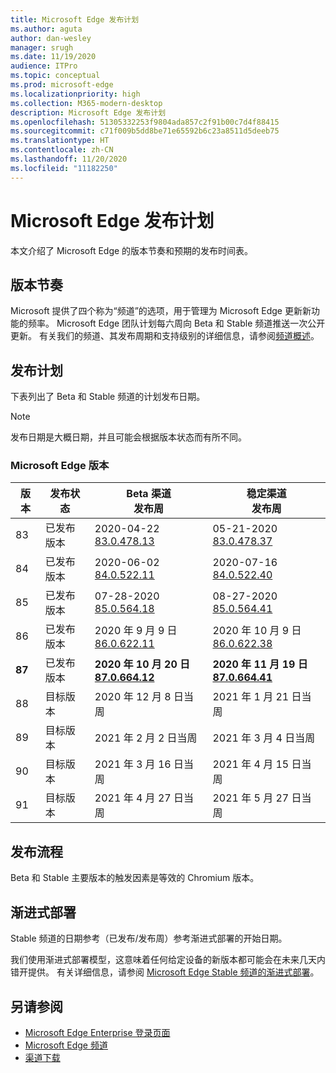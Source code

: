 ```yaml
---
title: Microsoft Edge 发布计划
ms.author: aguta
author: dan-wesley
manager: srugh
ms.date: 11/19/2020
audience: ITPro
ms.topic: conceptual
ms.prod: microsoft-edge
ms.localizationpriority: high
ms.collection: M365-modern-desktop
description: Microsoft Edge 发布计划
ms.openlocfilehash: 51305332253f9804ada857c2f91b00c7d4f88415
ms.sourcegitcommit: c71f009b5dd8be71e65592b6c23a8511d5deeb75
ms.translationtype: HT
ms.contentlocale: zh-CN
ms.lasthandoff: 11/20/2020
ms.locfileid: "11182250"
---
```

# Microsoft Edge 发布计划

本文介绍了 Microsoft Edge 的版本节奏和预期的发布时间表。

## 版本节奏

Microsoft 提供了四个称为“频道”的选项，用于管理为 Microsoft Edge 更新新功能的频率。 Microsoft Edge 团队计划每六周向 Beta 和 Stable 频道推送一次公开更新。 有关我们的频道、其发布周期和支持级别的详细信息，请参阅[频道概述](https://docs.microsoft.com/DeployEdge/microsoft-edge-channels#channel-overview)。

## 发布计划

下表列出了 Beta 和 Stable 频道的计划发布日期。

> [!NOTE]
> 发布日期是大概日期，并且可能会根据版本状态而有所不同。

### Microsoft Edge 版本

| 版本 | 发布状态 | Beta 渠道<br>发布周 | 稳定渠道<br>发布周 |
|---------|-----|------|--------|
| 83 | 已发布<br>版本 | 2020-04-22<br>[83.0.478.13](https://docs.microsoft.com/DeployEdge/microsoft-edge-relnote-beta-channel#version-83047813-april-22) | 05-21-2020<br> [83.0.478.37](https://docs.microsoft.com/DeployEdge/microsoft-edge-relnote-stable-channel#version-83047837-may-21) |
| 84 | 已发布<br>版本 | 2020-06-02<br>[84.0.522.11](https://docs.microsoft.com/DeployEdge/microsoft-edge-relnote-beta-channel#version-84052211-june-2) | 2020-07-16<br> [84.0.522.40](https://docs.microsoft.com/DeployEdge/microsoft-edge-relnote-stable-channel#version-84052240-july-16) |
| 85 | 已发布<br>版本 | 07-28-2020<br>[85.0.564.18](https://docs.microsoft.com/DeployEdge/microsoft-edge-relnote-beta-channel#version-85056418-july-28)  | 08-27-2020<br>[85.0.564.41](https://docs.microsoft.com/DeployEdge/microsoft-edge-relnote-stable-channel#version-85056441-august-27) |
| 86 | 已发布<br>版本 | 2020 年 9 月 9 日<br>[86.0.622.11](https://docs.microsoft.com/DeployEdge/microsoft-edge-relnote-beta-channel#version-86062211-september-9) | 2020 年 10 月 9 日<br>[86.0.622.38](https://docs.microsoft.com/deployedge/microsoft-edge-relnote-stable-channel#version-86062238-october-9) |
| **87** | 已发布<br>版本 | **2020 年 10 月 20 日**<br>**[87.0.664.12](https://docs.microsoft.com/deployedge/microsoft-edge-relnote-beta-channel#version-87066412--october-20)** | **2020 年 11 月 19 日**<br>**[87.0.664.41](https://docs.microsoft.com/deployedge/microsoft-edge-relnote-stable-channel#version-87066441-november-19)** |
| 88 | 目标版本 | 2020 年 12 月 8 日当周 | 2021 年 1 月 21 日当周 |
| 89 | 目标版本 | 2021 年 2 月 2 日当周 | 2021 年 3 月 4 日当周 |
| 90 | 目标版本 | 2021 年 3 月 16 日当周 | 2021 年 4 月 15 日当周 |
| 91 | 目标版本 | 2021 年 4 月 27 日当周 | 2021 年 5 月 27 日当周 |

## 发布流程

Beta 和 Stable 主要版本的触发因素是等效的 Chromium 版本。

## 渐进式部署

Stable 频道的日期参考（已发布/发布周）参考渐进式部署的开始日期。

我们使用渐进式部署模型，这意味着任何给定设备的新版本都可能会在未来几天内错开提供。 有关详细信息，请参阅 [Microsoft Edge Stable 频道的渐进式部署](microsoft-edge-update-progressive-rollout.md)。

## 另请参阅

- [Microsoft Edge Enterprise 登录页面](https://aka.ms/EdgeEnterprise)
- [Microsoft Edge 频道](microsoft-edge-channels.md)
- [渠道下载](https://www.microsoft.com/edge/business/download)